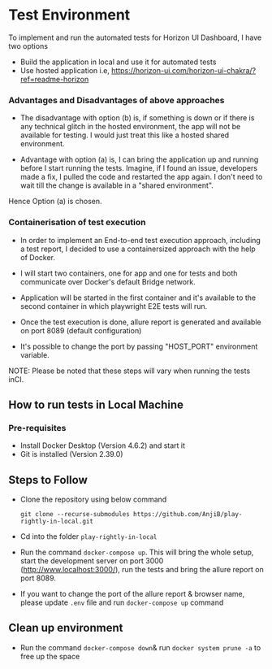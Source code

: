 
# Test Environment

To implement and run the automated tests for Horizon UI Dashboard, I have two options 

* Build the application in local and use it for automated tests
* Use hosted application i.e, https://horizon-ui.com/horizon-ui-chakra/?ref=readme-horizon

### Advantages and Disadvantages of above approaches

- The disadvantage with option (b) is, if something is down or if there is any technical glitch in the hosted environment, the app will not be available for testing. I would just treat this like a hosted shared environment.

- Advantage with option (a) is, I can bring the application up and running before I start running the tests. Imagine, if I found an issue, developers made a fix, I pulled the code and restarted the app again. I don't need to wait till the change is available in a "shared environment". 

Hence Option (a) is chosen.

### Containerisation of test execution

- In order to implement an End-to-end test execution approach, including a test report, I decided to use a containersized approach with the help of Docker. 
- I will start two containers, one for app and one for tests and both communicate over Docker's default Bridge network.
- Application will be started in the first container and it's available to the second container in which playwright E2E tests will run. 
- Once the test execution is done, allure report is generated and available on port 8089 (default configuration)

- It's possible to change the port by passing "HOST_PORT" environment variable. 

NOTE: Please be noted that these steps will vary when running the tests inCI.

## How to run tests in Local Machine

### Pre-requisites

* Install Docker Desktop (Version 4.6.2) and start it
* Git is installed (Version 2.39.0)

## Steps to Follow

* Clone the repository using below command

   ```git clone --recurse-submodules https://github.com/AnjiB/play-rightly-in-local.git```


* Cd into the folder ```play-rightly-in-local```
* Run the command ```docker-compose up```. This will bring the whole setup, start the development server on port 3000 (http://www.localhost:3000/), run the tests and bring the allure report on port 8089. 
* If you want to change the port of the allure report & browser name, please update ```.env``` file and run
  ```docker-compose up``` command
## Clean up environment
* Run the command ```docker-compose down```& run ```docker system prune -a``` to free up the space
